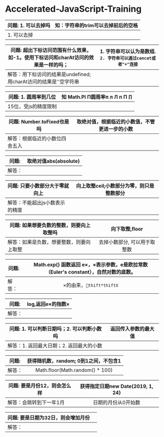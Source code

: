 # Accelerated-JavaScript-Training

| 问题: 1. <tab>可以去掉吗 | 知：字符串的trim可以去掉前后的空格 |
| -------------            | :-------------:                    |
| 1. 可以去掉              |                                    |

| 问题: 超出下标访问范围有什么效果，如-1。使用下标访问和charAt访问的效果是一样的吗； | 1. 字符串可以认为是数组. `2. 字符串可以通过cancat或者"+"连接` |
| -------------                                                                      | :-------------:                                               |
| 解答：用下标访问的结果是undefined;用charAt访问的结果是''空字符串                   |

| 问题: 1. 圆周率到几位 | 知 Math.PI Π圆周率π л Л п П ∏ |
| -------------         | :-------------:               |
| 15位，受js的精度限制  |                               |

| 问题: Number.toFixed也是吗     | 取绝对值，根据临近的小数值，不管更进一步的小数 |
| -------------                  | :-------------:                                |
| 解答：根据临近的小数位四舍五入 |

| 问题:         | 取绝对值abs(absolute) |
| ------------- | :-------------:       |
| 解答：        |

| 问题: 只要小数部分大于零就向上 | 向上取整ceil;小数部分为零，则只是整数部分 |
| -------------                  | :-------------:                           |
| 解答：不能超出js小数表示的精度 |

| 问题: 如果想要负数的整数，则要向上取整吗 | 向下取整,floor  |
| -------------                            | :-------------: |
| 解答：如果是负数，想要整数，则要向上取整 | 去掉小数部分, 可以用于取整数

| 问题:         | Math.exp() 函数返回 e×，×表示参数，e是欧拉常数（Euler's constant），自然对数的底数。 |
| ------------- | :-------------:                                                                      |
| 解答：        | ×的由来，`thift*thiftX`

| 问题:         | log,返回e×的指数× |
| ------------- | :-------------:   |
| 解答：        |

| 问题: 1. 可以判断日期吗；2. 可以判断小数吗 | 返回传入参数的最大值 |
| -------------                              | :-------------:      |
| 解答：1. 返回最大日期；2. 返回最大的小数   |

| 问题:         | 获得随机数，random; 0到1之间，不包含1 |
| ------------- | :-------------:                       |
| 解答：        | Math.floor(Math.random() * 100)

| 问题: 要是月份12，则会怎么样 | 获得指定日期new Date(2019, 1, 24) |
| -------------                | :-------------:                   |
| 解答：会跳转到下一年1月      | 日期的月份从0开始数

| 问题: 要是日期为32日，则会增加月份 |                 |
| -------------                      | :-------------: |
| 解答：                             |

